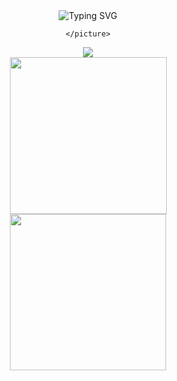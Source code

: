 <div align="center">
    <img src="https://readme-typing-svg.demolab.com?duration=8000&size=28&color=70a5fd&font=Rammetto One&pause=5000&center=true&vCenter=true&width=800&lines=log('Hello World!')" alt="Typing SVG" />
</div>
<div align="center">
    <picture>

    </picture>
</div>
<div align="center">
    <img src="https://github-readme-activity-graph.cyclic.app/graph?username=delete-cloud&theme=tokyo-night">
<div>
<div align="center">
    <img src="https://github-readme-stats.vercel.app/api?username=delete-cloude&count_private=true&theme=tokyonight"
        align="center"
        height=251rm>
    <img src="https://github-readme-stats.vercel.app/api/top-langs/?username=delete-cloude&theme=tokyonight"
        align="center"
        height=250rm>
</div>

